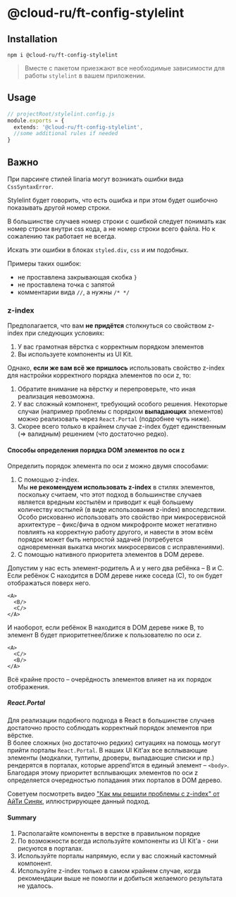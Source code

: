 # @cloud-ru/ft-config-stylelint

## Installation
`npm i @cloud-ru/ft-config-stylelint`
>
> Вместе с пакетом приезжают все необходимые зависимости для работы `stylelint` в вашем приложении.

## Usage
```ts
// projectRoot/stylelint.config.js
module.exports = {
  extends: '@cloud-ru/ft-config-stylelint',
  //some additional rules if needed
}
```

## Важно
При парсинге стилей linaria могут возникать ошибки вида `CssSyntaxError`.

Stylelint будет говорить, что есть ошибка и при этом будет ошибочно показывать другой номер строки.

В большинстве случаев номер строки с ошибкой следует понимать как номер строки внутри css кода, 
а не номер строки всего файла. Но к сожалению так работает не всегда.

Искать эти ошибки в блоках `styled.div`, `css` и им подобных. 

Примеры таких ошибок:
- не проставлена закрывающая скобка `}`
- не проставлена точка с запятой
- комментарии вида `//`, а нужны `/* */`

### z-index
Предполагается, что вам **не придётся** столкнуться со свойством z-index при следующих условиях:
1. У вас грамотная вёрстка с корректным порядком элементов
2. Вы используете компоненты из UI Kit. 

Однако, **если же вам всё же пришлось** использовать свойство z-index для настройки корректного порядка элементов по оси z, то:
1. Обратите внимание на вёрстку и перепроверьте, что иная реализация невозможна.
2. У вас сложный компонент, требующий особого решения. Некоторые случаи (например проблемы с порядком **выпадающих** элементов) можно реализовать через `React.Portal` (подробнее чуть ниже). 
3. Скорее всего только в крайнем случае z-index будет единственным (=> валидным) решением (что достаточно редко).  
  
#### Способы определения порядка DOM элементов по оси z
Определить порядок элемента по оси z можно двумя способами:
1. С помощью z-index.  
Мы **не рекомендуем использовать z-index** в стилях элементов, поскольку считаем, что этот подход в большинстве случаев является вредным костылём и приводит к ещё большему количеству костылей (в виде использования z-index) впоследствии. Особо рискованно использовать это свойство при микросервисной архитектуре – фикс/фича в одном микрофронте может негативно повлиять на корректную работу другого, и навести в этом всём порядок может быть непростой задачей (потребуется одновременная выкатка многих микросервисов с исправлениями).  
2. С помощью нативного приоритета элементов в DOM дереве.  
 
Допустим у нас есть элемент-родитель А и у него два ребёнка – B и C. Если ребёнок C находится в DOM дереве ниже соседа (С), то он будет отображаться поверх него.
```
<A>
  <B/>
  <C/>
</A>  
```

И наоборот, если ребёнок B находится в DOM дереве ниже B, то элемент B будет приоритетнее/ближе к пользователю по оси z.  
```
<A>
  <C/>
  <B/>
</A>  
```
Всё крайне просто – очерёдность элементов влияет на их порядок отображения.

##### React.Portal
Для реализации подобного подхода в React в большинстве случаев достаточно просто соблюдать корректный порядок элементов при вёрстке.  
В более сложных (но достаточно редких) ситуациях на помощь могут прийти порталы `React.Portal`. В наших UI Kit'ах все всплывающие элементы (модкалки, тултипы, дроверы, выпадающие списки и пр.) рендерятся в порталах, которые append’ятся в единый элемент – `<body>`. Благодаря этому приоритет всплывающих элементов по оси z определяется очередностью попадания этих порталов в DOM дерево. 

Советуем посмотреть видео ["Как мы решили проблемы с z-index" от АйТи Синяк](https://youtu.be/w4CPbE_efWw), иллюстрирующее данный подход.

#### Summary
1. Располагайте компоненты в верстке в правильном порядке
2. По возможности всегда используйте компоненты из UI Kit'а - они рисуются в порталах.
3. Используйте порталы напрямую, если у вас сложный кастомный компонент.
4. Используйте z-index только в самом крайнем случае, когда рекомендации выше не помогли и добиться желаемого результата не удалось.
